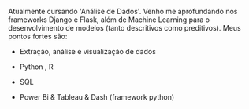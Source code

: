 <!-- wp:paragraph -->
<p>Atualmente cursando 'Análise de Dados'. Venho me aprofundando nos frameworks Django e Flask, além de Machine Learning para o desenvolvimento de modelos (tanto descritivos como preditivos). Meus pontos fortes são:</p>
<!-- /wp:paragraph -->

<!-- wp:list -->
<ul><li>Extração, análise e visualização de dados</li></ul>
<!-- /wp:list -->
<ul><li>Python , R</li></ul>
<ul><li>SQL</li></ul>
<ul><li>Power Bi & Tableau & Dash (framework python) </li></ul>
<!-- wp:paragraph -->


<!---
drin-lab/drin-lab is a ✨ special ✨ repository because its `README.md` (this file) appears on your GitHub profile.
You can click the Preview link to take a look at your changes.
--->

